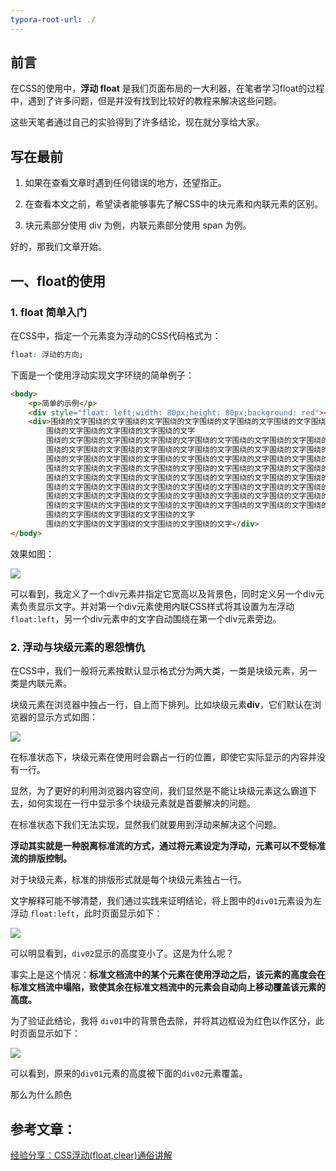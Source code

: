 ```yaml
---
typora-root-url: ./
---
```


## 前言

在CSS的使用中，**浮动 float** 是我们页面布局的一大利器，在笔者学习float的过程中，遇到了许多问题，但是并没有找到比较好的教程来解决这些问题。

这些天笔者通过自己的实验得到了许多结论，现在就分享给大家。



## 写在最前

1. 如果在查看文章时遇到任何错误的地方，还望指正。

2. 在查看本文之前，希望读者能够事先了解CSS中的块元素和内联元素的区别。

3. 块元素部分使用 div 为例，内联元素部分使用 span 为例。

   

好的，那我们文章开始。

## 一、float的使用

### 1. float 简单入门

在CSS中，指定一个元素变为浮动的CSS代码格式为：

```css
float: 浮动的方向;
```

下面是一个使用浮动实现文字环绕的简单例子：

```html
<body>
    <p>简单的示例</p> 
    <div style="float: left;width: 80px;height: 80px;background: red"></div>
    <div>围绕的文字围绕的文字围绕的文字围绕的文字围绕的文字围绕的文字围绕的文字围绕的文字
        围绕的文字围绕的文字围绕的文字围绕的文字
        围绕的文字围绕的文字围绕的文字围绕的文字围绕的文字围绕的文字围绕的文字围绕的文字围绕的文字围绕的文字围绕的文字围绕的文字围绕的文字围绕的文字围绕的文字围绕的文字围绕的文字围绕的文字围绕的文字围绕的文字围绕的文字围绕的文字围绕的文字围绕的文字围绕的文字围绕的文字围绕的文字围绕的文字围绕的文字围绕的文字围绕的文字围绕的文字
        围绕的文字围绕的文字围绕的文字围绕的文字围绕的文字围绕的文字围绕的文字围绕的文字
        围绕的文字围绕的文字围绕的文字围绕的文字围绕的文字围绕的文字围绕的文字围绕的文字
        围绕的文字围绕的文字围绕的文字围绕的文字围绕的文字围绕的文字围绕的文字围绕的文字
        围绕的文字围绕的文字围绕的文字围绕的文字围绕的文字围绕的文字围绕的文字围绕的文字
        围绕的文字围绕的文字围绕的文字围绕的文字围绕的文字围绕的文字围绕的文字围绕的文字
        围绕的文字围绕的文字围绕的文字围绕的文字围绕的文字围绕的文字围绕的文字围绕的文字
        围绕的文字围绕的文字围绕的文字围绕的文字围绕的文字围绕的文字围绕的文字围绕的文字
        围绕的文字围绕的文字围绕的文字围绕的文字
        围绕的文字围绕的文字围绕的文字围绕的文字围绕的文字</div>
</body>
```

效果如图：

![](/web-css-float/1-01.png)

可以看到，我定义了一个div元素并指定它宽高以及背景色，同时定义另一个div元素负责显示文字。并对第一个div元素使用内联CSS样式将其设置为左浮动`float:left`，另一个div元素中的文字自动围绕在第一个div元素旁边。

### 2. 浮动与块级元素的恩怨情仇

在CSS中，我们一般将元素按默认显示格式分为两大类，一类是块级元素，另一类是内联元素。

块级元素在浏览器中独占一行，自上而下排列。比如块级元素**div**，它们默认在浏览器的显示方式如图：

![](/web-css-float/2-01.png)

在标准状态下，块级元素在使用时会霸占一行的位置，即使它实际显示的内容并没有一行。

显然，为了更好的利用浏览器内容空间，我们显然是不能让块级元素这么霸道下去，如何实现在一行中显示多个块级元素就是首要解决的问题。

在标准状态下我们无法实现，显然我们就要用到浮动来解决这个问题。

**浮动其实就是一种脱离标准流的方式，通过将元素设定为浮动，元素可以不受标准流的排版控制。**

对于块级元素，标准的排版形式就是每个块级元素独占一行。

文字解释可能不够清楚，我们通过实践来证明结论，将上图中的`div01`元素设为左浮动 `float:left`，此时页面显示如下：

![](/web-css-float/2-02.png)

可以明显看到，`div02`显示的高度变小了。这是为什么呢？

事实上是这个情况：**标准文档流中的某个元素在使用浮动之后，该元素的高度会在标准文档流中塌陷，致使其余在标准文档流中的元素会自动向上移动覆盖该元素的高度。**

为了验证此结论，我将 `div01`中的背景色去除，并将其边框设为红色以作区分，此时页面显示如下：

![](/web-css-float/2-03.png)

可以看到，原来的`div01`元素的高度被下面的`div02`元素覆盖。

那么为什么颜色

## 参考文章：

[经验分享：CSS浮动(float,clear)通俗讲解](https://www.cnblogs.com/iyangyuan/archive/2013/03/27/2983813.html)